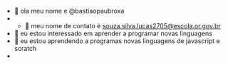 - 👋  ola meu nome e @bastiaopaubroxa
- - 👀 meu nome de contato è souza.silva.lucas2705@escola.or.gov.br
- 🌱 eu estou interessado em aprender a programar novas linguagens
- 💞️ eu estou aprendendo a programas novas linguagens de javascript e scratch
- 

<!---
bastiaopaubroxa/bastiaopaubroxa is a ✨ special ✨ repository because its `README.md` (this file) appears on your GitHub profile.
You can click the Preview link to take a look at your changes.
--->
